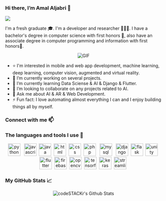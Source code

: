### Hi there, I’m Amal Aljabri 👋 
![](https://komarev.com/ghpvc/?username=AmalAljabri&color=ff69b4)

I'm a fresh graduate 🎓. I'm a developer and researcher 👩🏻‍💻. I have a bachelor's degree in computer science with first honors 🏅, also have an associate degree in computer programming and information with first honors🥇.

<p align="center">
<img align="center" alt="GIF" src="https://media.giphy.com/media/L1R1tvI9svkIWwpVYr/giphy.gif" />
</p>


- ⭐️ I'm interested in mobile and web app development, machine learning, deep learning, computer vision, augmented and virtual reality.
- 🔭 I’m currently working on several projects.
- 🌱 I’m currently learning Data Sciense & AI & Django & Flutter.
- 👯 I’m looking to collaborate on any projects related to AI.
- 💬 Ask me about AI & AR & Web Development.
- ⚡ Fun fact: I love automating almost everything I can and I enjoy building things all by myself.

### Connect with me 📫 

### The languages and tools I use 🚀
<p align="center">
	<img title="python" alt="python" src="https://cdn.worldvectorlogo.com/logos/python-5.svg" width="40px" /> &nbsp;
	<img title="javascript" alt="javascript" src="https://cdn.worldvectorlogo.com/logos/javascript.svg" width="40px"/>&nbsp;
	<img title="java" alt="java" src="https://cdn.worldvectorlogo.com/logos/java.svg" width="40px" />&nbsp;
	<img title="html" alt="html" src="https://cdn.worldvectorlogo.com/logos/html5.svg" width="40px" />&nbsp;
	<img title="css" alt="css" src="https://cdn.worldvectorlogo.com/logos/css-5.svg" width="40px" />&nbsp;
	<img title="php" alt="php" src="https://cdn.worldvectorlogo.com/logos/php-1.svg" width="40px" /> &nbsp;
	<img title="mysql" alt="mysql" src="https://cdn.worldvectorlogo.com/logos/mysql.svg" width="40px" /> &nbsp;
	<img title="django" alt="django" src="https://cdn.worldvectorlogo.com/logos/django-community.svg" width="40px" />&nbsp;
	<img title="flask" alt="flask" src="https://cdn.worldvectorlogo.com/logos/flask.svg" width="40px"/>&nbsp;
	<img title="unity" alt="unity" src="https://cdn.worldvectorlogo.com/logos/unity-technologies-logo.svg" width="40px" />&nbsp;
	<img title="flutter" alt="flutter" src="https://cdn.worldvectorlogo.com/logos/flutter.svg" width="40px"/>&nbsp;
	<img title="firebase" alt="firebase" src="https://cdn.worldvectorlogo.com/logos/firebase-1.svg"width="40px"/>&nbsp;
	<img title="opencv" alt="opencv" src="https://opencv.org/wp-content/uploads/2020/07/OpenCV_logo_white_600x.png" width="40px" />&nbsp;
	<img title="tensorflow" alt="tensorflow" src="https://cdn.worldvectorlogo.com/logos/tensorflow-2.svg" width="40px" />&nbsp;
	<img title="keras" alt="keras" src="https://keras.io/img/logo.png" width="40px"/>&nbsp;
	<img title="streamlit" alt="streamlit" src="https://assets.website-files.com/5dc3b47ddc6c0c2a1af74ad0/5e0a328bedb754beb8a973f9_logomark_website.png" width="40px"/>&nbsp;
</p>

### My GitHub Stats 📈 
<p align="center">
<img align="center" alt="codeSTACKr's Github Stats" src="https://github-readme-stats.vercel.app/api?username=AmalAljabri&show_icons=true&theme=radical" />
</p>
